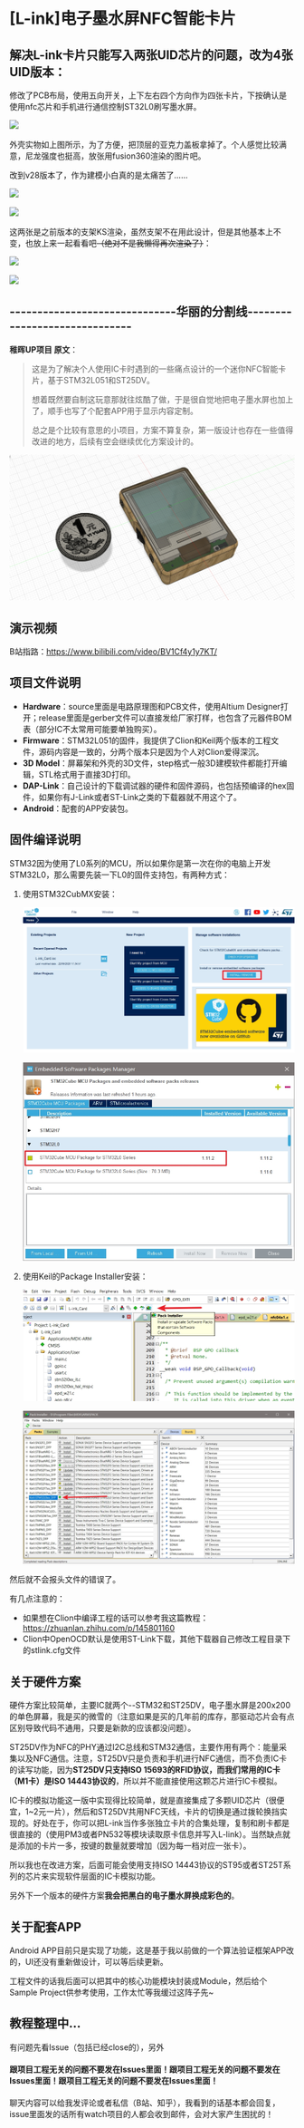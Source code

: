 # [L-ink]电子墨水屏NFC智能卡片

## 解决L-ink卡片只能写入两张UID芯片的问题，改为4张UID版本：



修改了PCB布局，使用五向开关，上下左右四个方向作为四张卡片，下按确认是使用nfc芯片和手机进行通信控制ST32L0刷写墨水屏。

![](https://github.com/simonire/L-ink_Card/blob/master/Image/TruePic.png)

外壳实物如上图所示，为了方便，把顶层的亚克力盖板拿掉了。个人感觉比较满意，尼龙强度也挺高，放张用fusion360渲染的图片吧。

改到v28版本了，作为建模小白真的是太痛苦了……

![](https://github.com/simonire/L-ink_Card/blob/master/Image/ZUZHUANG.png)

![](https://github.com/simonire/L-ink_Card/blob/master/Image/3D%20make.jpg)

这两张是之前版本的支架KS渲染，虽然支架不在用此设计，但是其他基本上不变，也放上来一起看看吧~~（绝对不是我懒得再次渲染了）~~：

![](https://github.com/simonire/L-ink_Card/blob/master/Image/3D%20make%202.jpg)

![](https://github.com/simonire/L-ink_Card/blob/master/Image/3D%20make%203.jpg)



## ------------------------------华丽的分割线------------------------------
**稚晖UP项目  原文**：

> 这是为了解决个人使用IC卡时遇到的一些痛点设计的一个迷你NFC智能卡片，基于STM32L051和ST25DV。
>
> 想着既然要自制这玩意那就往炫酷了做，于是很自觉地把电子墨水屏也加上了，顺手也写了个配套APP用于显示内容定制。
>
> 总之是个比较有意思的小项目，方案不算复杂，第一版设计也存在一些值得改进的地方，后续有空会继续优化方案设计的。

![](Image/L-ink_V0.5.jpg)

## 演示视频

B站指路：https://www.bilibili.com/video/BV1Cf4y1y7KT/

## 项目文件说明

* **Hardware**：source里面是电路原理图和PCB文件，使用Altium Designer打开；release里面是gerber文件可以直接发给厂家打样，也包含了元器件BOM表（部分IC不太常用可能要单独购买）。
* **Firmware**：STM32L051的固件，我提供了Clion和Keil两个版本的工程文件，源码内容是一致的，分两个版本只是因为个人对Clion爱得深沉。
* **3D Model**：屏幕架和外壳的3D文件，step格式一般3D建模软件都能打开编辑，STL格式用于直接3D打印。
* **DAP-Link**：自己设计的下载调试器的硬件和固件源码，也包括预编译的hex固件，如果你有J-Link或者ST-Link之类的下载器就不用这个了。
* **Android**：配套的APP安装包。

## 固件编译说明

STM32因为使用了L0系列的MCU，所以如果你是第一次在你的电脑上开发STM32L0，那么需要先装一下L0的固件支持包，有两种方式：

1. 使用STM32CubMX安装：

   ![](Image/bsp1.jpg)

   ![](Image/bsp2.jpg)

2. 使用Keil的Package Installer安装：

   ![](Image/bsp3.jpg)

   ![](Image/bsp4.jpg)

然后就不会报头文件的错误了。

有几点注意的：

* 如果想在Clion中编译工程的话可以参考我这篇教程：https://zhuanlan.zhihu.com/p/145801160
* Clion中OpenOCD默认是使用ST-Link下载，其他下载器自己修改工程目录下的stlink.cfg文件

## 关于硬件方案

硬件方案比较简单，主要IC就两个--STM32和ST25DV，电子墨水屏是200x200的单色屏幕，我是买的微雪的（注意如果是买的几年前的库存，那驱动芯片会有点区别导致代码不通用，只要是新款的应该都没问题）。

ST25DV作为NFC的PHY通过I2C总线和STM32通信，主要作用有两个：能量采集以及NFC通信。注意，ST25DV只是负责和手机进行NFC通信，而不负责IC卡的读写功能，因为**ST25DV只支持ISO 15693的RFID协议，而我们常用的IC卡（M1卡）是ISO 14443协议的**，所以并不能直接使用这颗芯片进行IC卡模拟。

IC卡的模拟功能这一版中实现得比较简单，就是直接集成了多颗UID芯片（很便宜，1~2元一片），然后和ST25DV共用NFC天线，卡片的切换是通过拨轮换挡实现的。好处在于，你可以把L-ink当作多张独立卡片的合集处理，复制和刷卡都是很直接的（使用PM3或者PN532等模块读取原卡信息并写入L-link）。当然缺点就是添加的卡片一多，按键的数量就要增加（因为每一档对应一张卡）。

所以我也在改进方案，后面可能会使用支持ISO 14443协议的ST95或者ST25T系列的芯片来实现软件层面的IC卡模拟功能。

另外下一个版本的硬件方案**我会把黑白的电子墨水屏换成彩色的**。

## 关于配套APP

Android APP目前只是实现了功能，这是基于我以前做的一个算法验证框架APP改的，UI还没有重新做设计，可以等后续更新。

工程文件的话我后面可以把其中的核心功能模块封装成Module，然后给个Sample Project供参考使用，工作太忙等我缓过这阵子先~

## 教程整理中...

有问题先看Issue（包括已经close的），另外

#### 跟项目工程无关的问题不要发在Issues里面！跟项目工程无关的问题不要发在Issues里面！跟项目工程无关的问题不要发在Issues里面！

聊天内容可以给我发评论或者私信（B站、知乎），我看到的话基本都会回复，issue里面发的话所有watch项目的人都会收到邮件，会对大家产生困扰的！

